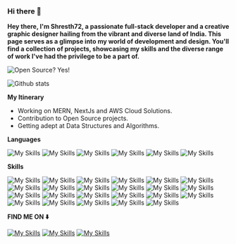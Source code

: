 ### Hi there 👋

<!--
**Shresth72/shresth72** is a ✨ _special_ ✨ repository because its `README.md` (this file) appears on your GitHub profile.

Here are some ideas to get you started:

- 🔭 I’m currently working on ...
- 🌱 I’m currently learning ...
- 👯 I’m looking to collaborate on ...
- 🤔 I’m looking for help with ...
- 💬 Ask me about ...
- 📫 How to reach me: ...
- 😄 Pronouns: ...
- ⚡ Fun fact: ...
-->

**Hey there, I'm Shresth72, a passionate full-stack developer and a creative graphic designer hailing from the vibrant and diverse land of India.
This page serves as a glimpse into my world of development and design. You'll find a collection of projects, showcasing my skills and the diverse range of work I've had the privilege to be a part of.**

![Open Source? Yes!](https://badgen.net/badge/Open%20Source%20%3F/Yes%21/blue?icon=github)

![Github stats](https://github-readme-stats.vercel.app/api?username=shresth72)

**My Itinerary**
* Working on MERN, NextJs and AWS Cloud Solutions.
* Contribution to Open Source projects.
* Getting adept at Data Structures and Algorithms.

**Languages**

![My Skills](https://img.shields.io/badge/C-00599C?&logoColor=white&style=for-the-badge)
![My Skills](https://img.shields.io/badge/-C++-00599C?logo=Cpp&C=white&style=for-the-badge)
![My Skills](https://img.shields.io/badge/-Python-3776AB?logo=Python&logoColor=white&style=for-the-badge)
![My Skills](https://img.shields.io/badge/-Javascript-F7DF1E?logo=Javascript&logoColor=white&style=for-the-badge)
![My Skills](https://img.shields.io/badge/-Typescript-3178C6?logo=Typescript&logoColor=white&style=for-the-badge)
![My Skills](https://img.shields.io/badge/-mysql-4479A1?logo=mysql&logoColor=white&style=for-the-badge)

**Skills**

![My Skills](https://img.shields.io/badge/-nodejs-339933?logo=nodedotjs&logoColor=white&style=for-the-badge)
![My Skills](https://img.shields.io/badge/-express-000000?logo=Express&logoColor=white&style=for-the-badge)
![My Skills](https://img.shields.io/badge/-ReactJs-0088CC?logo=react&logoColor=white&style=for-the-badge)
![My Skills](https://img.shields.io/badge/-NextJs-000000?logo=nextdotjs&logoColor=white&style=for-the-badge)
![My Skills](https://img.shields.io/badge/-Fastify-f8dd43?logo=fastify&logoColor=black&style=for-the-badge)
![My Skills](https://img.shields.io/badge/-redux-764ABC?logo=redux&logoColor=white&style=for-the-badge)
![My Skills](https://img.shields.io/badge/-GraphQl-E10098?logo=GraphQl&logoColor=white&style=for-the-badge)
![My Skills](https://img.shields.io/badge/-ThreeJs-ffffff?logo=threedotjs&logoColor=black&style=for-the-badge)
![My Skills](https://img.shields.io/badge/-Gsap-88CE02?logo=GreenSock&logoColor=white&style=for-the-badge)
![My Skills](https://img.shields.io/badge/-tailwind-06B6D4?logo=tailwindcss&logoColor=white&style=for-the-badge)
![My Skills](https://img.shields.io/badge/-mongoose-F04D35?logo=mongoose&logoColor=white&style=for-the-badge)
![My Skills](https://img.shields.io/badge/-redis-DC382D?logo=redis&logoColor=white&style=for-the-badge)
![My Skills](https://img.shields.io/badge/-firebase-FFCA28?logo=firebase&logoColor=black&style=for-the-badge)
![My Skills](https://img.shields.io/badge/-prisma-2D3748?logo=prisma&logoColor=white&style=for-the-badge)
![My Skills](https://img.shields.io/badge/-git-F05032?logo=git&logoColor=white&style=for-the-badge)
![My Skills](https://img.shields.io/badge/-photoshop-31A8FF?logo=adobephotoshop&logoColor=white&style=for-the-badge)
![My Skills](https://img.shields.io/badge/-illustrator-FF9A00?logo=adobeillustrator&logoColor=white&style=for-the-badge)
![My Skills](https://img.shields.io/badge/-🐻Zustand-582f3f?&logoColor=white&style=for-the-badge)
![My Skills](https://img.shields.io/badge/-reactQuery-FF4154?logo=reactQuery&logoColor=white&style=for-the-badge)
![My Skills](https://img.shields.io/badge/-stripe-008CDD?logo=stripe&logoColor=white&style=for-the-badge)
![My Skills](https://img.shields.io/badge/-aws-232F3E?logo=amazonaws&logoColor=white&style=for-the-badge)
![My Skills](https://img.shields.io/badge/-zod-4479A1?logo=zod&logoColor=white&style=for-the-badge)
![My Skills](https://img.shields.io/badge/-postman-FF6C37?logo=postman&logoColor=white&style=for-the-badge)

**FIND ME ON ⬇️** 

<a href="https://github.com/shresth72">[![My Skills](https://skillicons.dev/icons?i=github)](https://skillicons.dev)</a>
<a href="https://www.linkedin.com/in/shrestha-shashank-38002b22b">[![My Skills](https://skillicons.dev/icons?i=linkedin)](https://skillicons.dev)</a>
<a href="https://codepen.io/shresth72">[![My Skills](https://skillicons.dev/icons?i=codepen)](https://skillicons.dev)</a>
